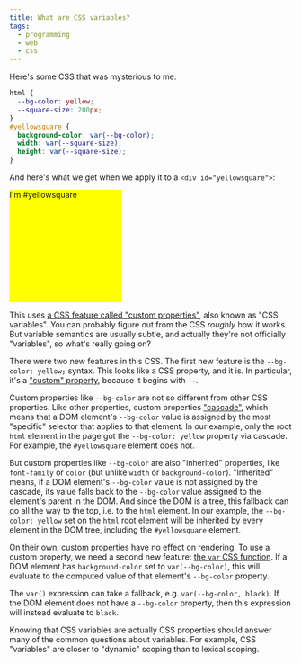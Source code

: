 ```yaml
---
title: What are CSS variables?
tags:
  - programming
  - web
  - css
---
```


Here's some CSS that was mysterious to me:

```css
html {
  --bg-color: yellow;
  --square-size: 200px;
}
#yellowsquare {
  background-color: var(--bg-color);
  width: var(--square-size);
  height: var(--square-size);
}
```

And here's what we get when we apply it to a `<div id="yellowsquare">`:

<div id="yellowsquare">I'm #yellowsquare</div>

<style type="text/css">
  html {
    --bg-color: yellow;
    --square-size: 200px;
  }
  #yellowsquare {
    background-color: var(--bg-color);
    width: var(--square-size);
    height: var(--square-size);
    font-family: var(--unfound);
  }
</style>

This uses [a CSS feature called "custom properties"](https://developer.mozilla.org/en-US/docs/Web/CSS/Using_CSS_custom_properties),
also known as "CSS variables".
You can probably figure out from the CSS _roughly_ how it works.
But variable semantics are usually subtle,
and actually they're not officially "variables",
so what's really going on?

There were two new features in this CSS.
The first new feature is the `--bg-color: yellow;` syntax.
This looks like a CSS property, and it is.
In particular, it's a ["custom" property](https://developer.mozilla.org/en-US/docs/Web/CSS/--*),
because it begins with `--`.

Custom properties like `--bg-color` are not so different from other CSS properties.
Like other properties,
custom properties ["cascade"](https://developer.mozilla.org/en-US/docs/Web/CSS/Cascade),
which means that a DOM element's `--bg-color` value is assigned by
the most "specific" selector that applies to that element.
In our example, 
only the root `html` element in the page 
got the `--bg-color: yellow` property via cascade.
For example, the `#yellowsquare` element does not.

But custom properties like `--bg-color` are also "inherited" properties,
like `font-family` or `color`
(but unlike `width` or `background-color`).
"Inherited" means,
if a DOM element's `--bg-color` value is not assigned by the cascade,
its value falls back to the `--bg-color` value assigned to the element's parent in the DOM.
And since the DOM is a tree,
this fallback can go all the way to the top,
i.e. to the `html` element.
In our example,
the `--bg-color: yellow` set on the `html` root element
will be inherited by every element in the DOM tree,
including the `#yellowsquare` element.

On their own, custom properties have no effect on rendering.
To use a custom property,
we need a second new feature:
[the `var` CSS function](https://developer.mozilla.org/en-US/docs/Web/CSS/var).
If a DOM element has `background-color` set to `var(--bg-color)`,
this will evaluate to the computed value of that element's `--bg-color` property.

The `var()` expression can take a fallback, e.g. `var(--bg-color, black)`.
If the DOM element does not have a `--bg-color` property,
then this expression will instead evaluate to `black`.

Knowing that CSS variables are actually CSS properties
should answer many of the common questions about variables.
For example, CSS "variables" are closer to "dynamic" scoping than to lexical scoping.
